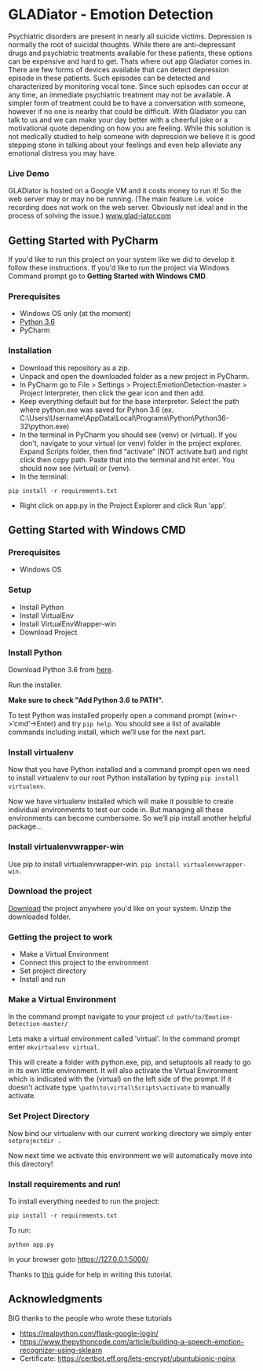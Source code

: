 # GLADiator - Emotion Detection
Psychiatric disorders are present in nearly all suicide victims. Depression is normally the root of suicidal thoughts. While there are anti-depressant drugs and psychiatric treatments available for these patients, these options can be expensive and hard to get. Thats where out app Gladiator comes in. There are few forms of devices available that can detect depression episode in these patients. Such episodes can be detected and characterized by monitoring vocal tone. Since such episodes can occur at any time, an immediate psychiatric treatment may not be available. A simpler form of treatment could be to have a conversation with someone, however if no one is nearby that could be difficult. With Gladiator you can talk to us and we can make your day better with a cheerful joke or a motivational quote depending on how you are feeling. While this solution is not medically studied to help someone with depression we believe it is good stepping stone in talking about your feelings and even help alleviate any emotional distress you may have.

### Live Demo
GLADiator is hosted on a Google VM and it costs money to run it! So the web server may or may no be running. (The main feature i.e. voice recording does not work on the web server. Obviously not ideal and in the process of solving the issue.) www.glad-iator.com 

## Getting Started with PyCharm
If you'd like to run this project on your system like we did to develop it follow these instructions. If you'd like to run the project via Windows Command prompt go to **Getting Started with Windows CMD**.

### Prerequisites
* Windows OS only (at the moment)
* [Python 3.6](https://www.python.org/downloads/release/python-360/)
* PyCharm

### Installation
* Download this repository as a zip.
* Unpack and open the downloaded folder as a new project in PyCharm.
* In PyCharm go to File > Settings > Project:EmotionDetection-master > Project Interpreter,  then click the gear icon and then add.
* Keep everything default but for the base interpreter. Select the path where python.exe was saved for Pyhon 3.6 (ex. C:\Users\Username\AppData\Local\Programs\Python\Python36-32\python.exe) 
* In the terminal in PyCharm you should see (venv) or (virtual). If you don't, navigate to your virtual (or venv) folder in the project explorer. Expand Scripts folder, then find “activate” (NOT activate.bat) and right click then copy path. Paste that into the terminal and hit enter. You should now see (virtual) or (venv).
* In the terminal:
```
pip install -r requirements.txt
```
* Right click on app.py in the Project Explorer and click Run 'app'.

## Getting Started with Windows CMD

### Prerequisites
* Windows OS
 
### Setup
* Install Python
* Install VirtualEnv
* Install VirtualEnvWrapper-win
* Download Project

### Install Python
Download Python 3.6 from [here](https://www.python.org/ftp/python/3.6.3/python-3.6.3-amd64.exe).

Run the installer.

**Make sure to check "Add Python 3.6 to PATH".**

To test Python was installed properly open a command prompt (win+r->’cmd’->Enter) and try `pip help`.
You should see a list of available commands including install, which we’ll use for the next part.
### Install virtualenv
Now that you have Python installed and a command prompt open we need to install virtualenv to our root Python installation by typing `pip install virtualenv`. 

Now we have virtualenv installed which will make it possible to create individual environments to test our code in. But managing all these environments can become cumbersome. So we’ll pip install another helpful package…
### Install virtualenvwrapper-win
Use pip to install virtualenvwrapper-win. `pip install virtualenvwrapper-win.`

### Download the project
[Download](https://github.com/ianpara/EmotionDetection/archive/master.zip) the project anywhere you'd like on your system.
Unzip the downloaded folder. 

### Getting the project to work
* Make a Virtual Environment
* Connect this project to the environment
* Set project directory
* Install and run

### Make a Virtual Environment
In the command prompt navigate to your project `cd path/to/Emotion-Detection-master/`

Lets make a virtual environment called 'virtual'. In the command prompt enter `mkvirtualenv virtual`.  

This will create a folder with python.exe, pip, and setuptools all ready to go in its own little environment. It will also activate the Virtual Environment which is indicated with the (virtual) on the left side of the prompt. If it doesn't activate type `\path\to\virtal\Scripts\activate` to manually activate. 

### Set Project Directory
Now  bind our virtualenv with our current working directory we simply enter `setprojectdir .`  

Now next time we activate this environment we will automatically move into this directory!

### Install requirements and run!
To install everything needed to run the project:

    pip install -r requirements.txt

To run:

    python app.py
In your browser goto https://127.0.0.1:5000/

Thanks to [this](http://timmyreilly.azurewebsites.net/python-flask-windows-development-environment-setup/) guide for help in writing this tutorial. 

## Acknowledgments
BIG thanks to the people who wrote these tutorials
* https://realpython.com/flask-google-login/
* https://www.thepythoncode.com/article/building-a-speech-emotion-recognizer-using-sklearn
* Certificate: https://certbot.eff.org/lets-encrypt/ubuntubionic-nginx
